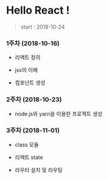 # Hello React !

> start : 2018-10-24


### 1주차 (2018-10-16)

- 리액트 정의

- jsx의 이해

- 컴포넌트 생성


### 2주차 (2018-10-23)

- node.js와 yarn을 이용한 프로젝트 생성


### 3주차 (2018-11-01)

- class 모듈

- 리액트 state

- 라우터 설치 및 라우팅
